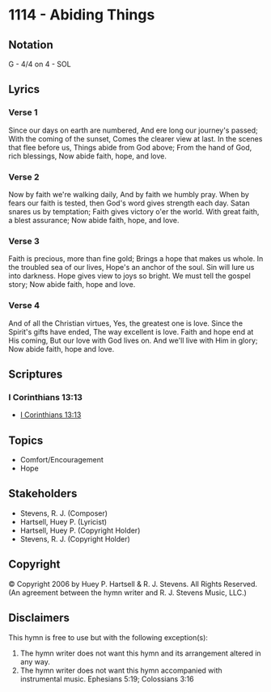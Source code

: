 # 1114 - Abiding Things

## Notation

G - 4/4 on 4 - SOL

## Lyrics

### Verse 1

Since our days on earth are numbered, And ere long our journey's passed; With the coming of the sunset, Comes the clearer view at last. In the scenes that flee before us, Things abide from God above; From the hand of God, rich blessings, Now abide faith, hope, and love.

### Verse 2

Now by faith we're walking daily, And by faith we humbly pray. When by fears our faith is tested, then God's word gives strength each day. Satan snares us by temptation; Faith gives victory o'er the world. With great faith, a blest assurance; Now abide faith, hope, and love.

### Verse 3

Faith is precious, more than fine gold; Brings a hope that makes us whole. In the troubled sea of our lives, Hope's an anchor of the soul. Sin will lure us into darkness. Hope gives view to joys so bright. We must tell the gospel story; Now abide faith, hope and love.

### Verse 4

And of all the Christian virtues, Yes, the greatest one is love. Since the Spirit's gifts have ended, The way excellent is love. Faith and hope end at His coming, But our love with God lives on. And we'll live with Him in glory; Now abide faith, hope and love.


## Scriptures

### I Corinthians 13:13

- [I Corinthians 13:13](https://www.biblegateway.com/passage/?search=I%20Corinthians%2013%3A13)


## Topics

- Comfort/Encouragement
- Hope

## Stakeholders

- Stevens, R. J. (Composer)
- Hartsell, Huey P. (Lyricist)
- Hartsell, Huey P. (Copyright Holder)
- Stevens, R. J. (Copyright Holder)

## Copyright

© Copyright 2006 by Huey P. Hartsell & R. J. Stevens. All Rights Reserved.
(An agreement between the hymn writer and R. J. Stevens Music, LLC.)

## Disclaimers

This hymn is free to use but with the following exception(s):
1. The hymn writer does not want this hymn and its arrangement altered in any way.
2. The hymn writer does not want this hymn accompanied with instrumental music.
Ephesians 5:19; Colossians 3:16

